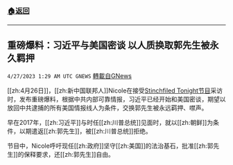 ###  [:house:返回](README.md)
---


## 重磅爆料：习近平与美国密谈 以人质换取郭先生被永久羁押
`4/27/2023 1:29 AM UTC GNEWS` [轉載自GNews](https://gnews.org/articles/1256050)

[[zh:4月26日]]，[[zh:新中国联邦人]]Nicole在接受[Stinchfiled Tonight节目](https://gettr.com/streaming/p2fi7ft413b)采访时，发布重磅爆料，根据中共内部可靠情报，习近平已经开始和美国密谈，期望以放回中共逮捕的所有美国情报线人为条件，交换郭先生被永远羁押、噤声。

早在2017年，[[zh:习近平]]与时任[[zh:川普总统]]见面时，就以[[zh:朝鲜]]为条件，以期遣返[[zh:郭先生]]，被[[zh:川普总统]]拒绝。

节目中，Nicole呼吁现任[[zh:政府]]坚守[[zh:美国]]的法治基石，批准[[zh:郭先生]]的保释要求，还[[zh:郭先生]]自由。
